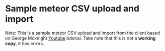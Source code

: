# Sample meteor CSV upload and import 
Note: This is a sample meteor CSV upload and import from the client based on George Mcknight <a href="https://youtu.be/arutBQUi1bc" target="_blank">Youtube</a> tutorial. Take note that this is not a <strong>working copy</strong>, it has errors.
